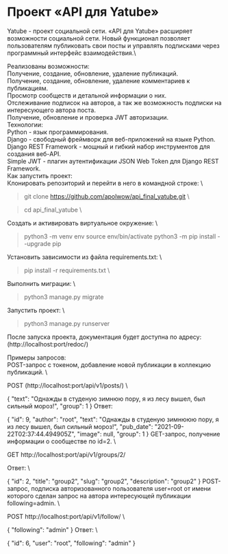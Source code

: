 # Проект «API для Yatube»
Yatube - проект социальной сети. «API для Yatube» расширяет возможности социальной сети. Новый функционал позволяет пользователям публиковать свои посты и управлять подписками через программный интерфейс взаимодействия.\

Реализованы возможности: \
Получение, создание, обновление, удаление публикаций. \
Получение, создание, обновление, удаление комментариев к публикациям. \
Просмотр сообществ и детальной информации о них. \
Отслеживание подписок на авторов, а так же возможность подписки на интересующего автора поста.\
Получение, обновление и проверка JWT авторизации.\
Технологии:\
Python - язык программирования.\
Django - свободный фреймворк для веб-приложений на языке Python.\
Django REST Framework - мощный и гибкий набор инструментов для создания веб-API.\
Simple JWT - плагин аутентификации JSON Web Token для Django REST Framework.\
Как запустить проект: \
Клонировать репозиторий и перейти в него в командной строке: \
> git clone https://github.com/apolwow/api_final_yatube.git \

> cd api_final_yatube \


Создать и активировать виртуальное окружение: \

> python3 -m venv env
> source env/bin/activate
> python3 -m pip install --upgrade pip

Установить зависимости из файла requirements.txt: \

> pip install -r requirements.txt \

Выполнить миграции: \

> python3 manage.py migrate

Запустить проект: \

> python3 manage.py runserver

После запуска проекта, документация будет доступна по адресу: \
(http://localhost:port/redoc/)

Примеры запросов: \
POST-запрос с токеном, добавление новой публикации в коллекцию публикаций. \

POST (http://localhost:port/api/v1/posts/) \

{
  "text": "Однажды в студеную зимнюю пору, я из лесу вышел, был сильный мороз!",
  "group": 1
}
Ответ:

{
    "id": 9,
    "author": "root",
    "text": "Однажды в студеную зимнююю пору, я из лесу вышел, был сильный мороз!",
    "pub_date": "2021-09-22T02:37:44.494905Z",
    "image": null,
    "group": 1
}
GET-запрос, получение информации о сообществе по id=2. \

GET http://localhost:port/api/v1/groups/2/

Ответ: \

{
    "id": 2,
    "title": "group2",
    "slug": "group2",
    "description": "group2"
}
POST-запрос, подписка авторизованного пользователя user=root от имени которого сделан запрос на автора интересующей публикации following=admin. \

POST http://localhost:port/api/v1/follow/ \

{
  "following": "admin"
}
Ответ: \

{
    "id": 6,
    "user": "root",
    "following": "admin"
}
